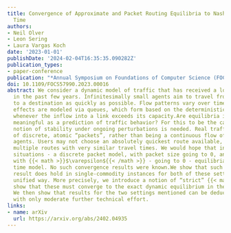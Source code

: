```yaml
---
title: Convergence of Approximate and Packet Routing Equilibria to Nash Flows Over
  Time
authors:
- Neil Olver
- Leon Sering
- Laura Vargas Koch
date: '2023-01-01'
publishDate: '2024-02-04T16:35:35.090282Z'
publication_types:
- paper-conference
publication: "*Annual Symposium on Foundations of Computer Science (FOCS'23)*"
doi: 10.1109/FOCS57990.2023.00016
abstract: We consider a dynamic model of traffic that has received a lot of attention
  in the past few years. Infinitesimally small agents aim to travel from a source
  to a destination as quickly as possible. Flow patterns vary over time, and congestion
  effects are modeled via queues, which form based on the deterministic queueing model
  whenever the inflow into a link exceeds its capacity.Are equilibria in this model
  meaningful as a prediction of traffic behavior? For this to be the case, a certain
  notion of stability under ongoing perturbations is needed. Real traffic consists
  of discrete, atomic “packets”, rather than being a continuous flow of non-atomic
  agents. Users may not choose an absolutely quickest route available, if there are
  multiple routes with very similar travel times. We would hope that in both these
  situations - a discrete packet model, with packet size going to 0, and {{< math >}}$\varepsilon${{< /math >}}-equilibria,
  with {{< math >}}$\varepsilon${{< /math >}} - going to 0 - equilibria converge to dynamic equilibria in the flow over
  time model. No such convergence results were known.We show that such a convergence
  result does hold in single-commodity instances for both of these settings, in a
  unified way. More precisely, we introduce a notion of “strict” {{< math >}}$\varepsilon${{< /math >}}-equilibria, and
  show that these must converge to the exact dynamic equilibrium in the limit as {{< math >}}$\varepsilon \to 0${{< /math >}}.
  We then show that results for the two settings mentioned can be deduced from this
  with only moderate further technical effort.
links:
- name: arXiv
  url: https://arxiv.org/abs/2402.04935
---
```

